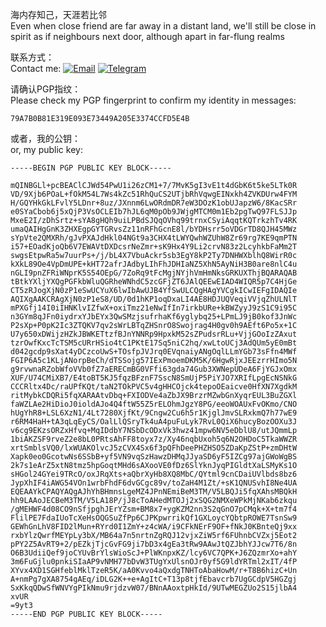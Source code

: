 海内存知己，天涯若比邻     
Even when close friend are far away in a distant land, we'll still be close in spirit as if neighbours next door, although apart in far-flung realms     
      
联系方式：       
Contact me:
[![Email](https://img.shields.io/badge/Email-admin%40daycat.space-blue.svg?style=for-the-badge)](mailto:admin@daycat.space)
[![Telegram](https://img.shields.io/badge/Telegram-daycat-blue.svg?style=for-the-badge)](tg://resolve?domain=day_cat)

请确认PGP指纹：     
Please check my PGP fingerprint to confirm my identity in messages:     
```PGP Fingerprint
79A7B0B81E319E093E73449A205E3374CCFD5E4B
```
或者，我的公钥：       
or, my public key:      
```PGP Public Key
-----BEGIN PGP PUBLIC KEY BLOCK-----

mQINBGLl+pcBEAClCJWd54PwU1i26zCM1+7/7MvK5gI3vE1t4dGbK6t5ke5LTk0R
VD/9Xjb6POaL+fOkM54L7Ws4kZc51RhQuCS2UTjbRhVqwgEINxkh4ZVKDUrw4FYM
H/GQYHkGkLFvlY5LDnr+8uz/JXnnm6LwORdmDR7eW3DOzK1obUJapzW6/8KacSRr
e0SYaCbob6j5xQjP3VsOCLEIb7hJL6qM0pOb9JWjgMTCM0m1Eb2pgTwQ97FLSJJp
MxeE2I/zDhSrtz+sYA8gHQh9uiLPBdSJQqOVhq99trnxCSyiAqqtKQTrkzhTv4RK
umaQAIHgGnK3ZHXEgpGYTGRvsZz11nRFhGcnE8l/bYDHsrr5oVDGrTD8QJH45MWz
sYpVte2QMXRh/gJvPXAJdHkl04NGt9a3CHX4tLWYQwhWZUhW8Zr69rg7KE9qmPTN
i57+EOadKjoQb6V7EWAVtDXDcsrNeZmr+sK9Hx4Y9Li2crvN83z2LcyhkbFaMm2T
swgsEtpwRa5w7uurPs+/j/bL4X7VbuAckr5sb3EgY8kP2Ty7DNHWXblhQ8WirR0c
kXkL89Oe4VpDmUPE+kHT72afrJAdbyLIhFhJDHIaNZ5XhN5AyNiH3B0are8nlC4u
nGLI9pnZFRiWNprK5S54OEpG/7ZoRq9tFcMgjNYjhVmHmNksGRKUXThjBQARAQAB
tBtkYXljYXQgPGFkbWluQGRheWNhdC5zcGFjZT6JAlQEEwEIAD4WIQR5p7C4HjGe
CT5zRJogXjN0zP1eSwUCYuX6lwIbAwUJB4YfSwULCQgHAgYVCgkICwIEFgIDAQIe
AQIXgAAKCRAgXjN0zP1eS8/UD/0d1hKP1oqDxaLI4AE8HDJUQVeqiVVjqZhULNlT
mPXGfj14I0iIHNKlvIZfwX+oxiTmz21eNwIfIn7irkbURe+kBWZyyJ9zS1C9i95C
n3GYm8qJFn0iydrxYJbEYx3QwSMzjsufrhaKf6yglybq25+LPmLJ9jB0kof3JnWc
P2sXp+P0pK2Ic3ZTQKV7qv2sWrLBTqZHSnrO8Swojrag4H0gv0h9AEft6Po5x+1C
U7y650xDWijzHZkJBWKETtzfBJnYNNRp9HpxkM52sZPudsrRLu+VjjGOoIzZAxut
tzrOwfKxcTcTSM5cURrHSio4tC1PKtE17Sq5niC2hq/xwLtoUCj3AdQUm5yE0mBt
d042gcdp9sXat4yDCzcoUwS+TOsfpJVJrq0EVqnaiyANgOqlLLmYGb73sFfn4MWf
FGIP6A5c1KLjANorpBeCh/dTSSojg57IExPmoemDKM5K/6HgwRjxJEEzrrHImo5N
g9rvwnaRZobWfoVVb0fZ7aERECmBG0VFfi63gda74Gub3XWNepUDeA6FjYGJxOmx
XUF/U74CMiXB7/E4toBT5KJ5fqzBFznF7SscN8SmUjP5PiYJO7XRIfLpgEcNSNkG
CCCRltx4Dc/raUPfKQt/taN2TOkPVC5v4gHHCOjck4tepoOEaicve0HfXN7XgdkM
ritMybkCDQRi5fqXARAAtvDbq+FXIODVe4aZbJX9BrzrMZwbGnXyqrEUL3BuZGXl
faWZLAe2HiDioJ0ioldAJo4Q4ftW55Z5rELOhmJgzY8PG/eeoWOAUxFvOKmo/CNO
hUgYhR8+LSL6XzN1/4Lt7280XjfKt/9Cngw2Cu6h5r1KjglJmvSLRxkmQ7h77wE9
r6RM4HaH+tA3qLqEyCS/OalLlQSryTk4uA4puFuLyk7RvL0QiX6hucyBozOOXu3J
v6cg9EKzsORZxHfvq+MqIDdbY7NSbDcODxVk3hwz41mpw6NV5eDblU8/utJQmmLp
1biAKZSF9rveZ2e8bL0PRtsAhFF8toyx7z/Xy46nqbUxoh5q6N2OHDoC5TkaWWZR
xrtSmblsVQ0/lxWUAKOlvcJ5zCVX4Sx6f3pQFhDeePHZHSO5ZDaKpZStP+zmDHtW
Xapk0eo0GcotwNs6SSbB+yf5VN9vqSzHawzDHMqJJyaSD6yF5IZCg97ajGWoWgBS
2k7s1eArZ5xtN8tmz5hpGoqtMHd6sAXooVE0fDz6SlYknJyqPIGldtXaLSMyKs1O
sHGol24GYei9TRcO/oxJRqXts+aQbrXyHb8XQ8MbC/QYtml9cnCDaiUVlbds8bz6
JypXhIF4iAWG54VOn1wrbFhdF6dvGCgc89v/toZaH4M1Zt/+sK1QNUSvhI8Ne4UA
EQEAAYkCPAQYAQgAJhYhBHmnsLgeMZ4JPnNEmiBeM3TM/V5LBQJi5fqXAhsMBQkH
hh9LAAoJECBeM3TM/V5LA18P/jJ8cToAHedMTOJj2xSQG2NMXeWPkMjNKab6zkqu
/gMEHWF4d08CO9nSfjpghJErYZsm+BM8x7+ygKZM2nn3S2qGnO7pCMqk+X+tm7f4
FlilPE7FdaIUoTcXeHsOQGSuZfPp6CJPKpwrrikQf1GXLoycYQbtpROWE7TsnSw9
GEWhGnLhV8FID2lMun+RYrd0I1ZmY+z4cWA/i9CFkNErF9OF+fNkJ0KBnteQj9xx
rxbYlzQwrfMEYpLy3bX/MB64a7n5nrtnZgRQJ12vjxZiW5rf6FUhnbCVZxj5Eot2
pPY2Z5AvRT9+2/pEZkjTjcGvFG9ji7bD3x4gEa3tRw9AAwJtQZJbhYJJcw7T6/8n
O6B3UdiiQef9joCYUvBrYlsWioScJ+PlWKnpxKZ/lcy6VC7QPK+J6ZQzmrXo+ahY
3m6FuGjlu0pnkiSIaAP9vNMH77bDvW3TUgYxUlsnOJr0yf5G9ldYRTml2xIT/4fP
XYvx4XD1SGHfeblMklTzeR5K/aA0Kvvo4aQxdgTNHToAbaHowM/r+T8B6hizC+Un
A+nmPg7gXA8754gAEq/iDLG2K++e+AgItC+T13p8tjfEbavcrb7UgGCdpV5HGZgj
SxKkqQDwSfWNVYgPIkNmu9rjdzvW07/BNnAAoxtpHkId/9UTwMEGZUo2S15jlbA4
xvUR
=9yt3
-----END PGP PUBLIC KEY BLOCK-----
```
